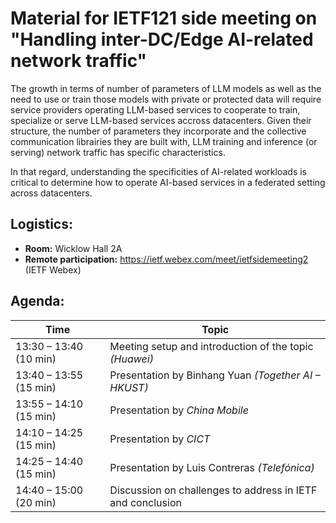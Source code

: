 # Material for IETF121 side meeting on "Handling inter-DC/Edge AI-related network traffic"

The growth in terms of number of parameters of LLM models as well as the need to use or train those models with private or protected data will require service providers operating LLM-based services to cooperate to train, specialize or serve LLM-based services accross datacenters. 
Given their structure, the number of parameters they incorporate and the collective communication librairies they are built with, LLM training and inference (or serving) network traffic has specific characteristics.

In that regard, understanding the specificities of AI-related workloads is critical to determine how to operate AI-based services in a federated setting across datacenters.

## Logistics: 
* __Room:__ Wicklow Hall 2A
* __Remote participation:__  https://ietf.webex.com/meet/ietfsidemeeting2 (IETF Webex)

## Agenda:

| Time                   | Topic                                                      |
| ---                    | ---                                                        |
| 13:30 – 13:40 (10 min) | Meeting setup and introduction of the topic _(Huawei)_     |
| 13:40 – 13:55 (15 min) | Presentation by Binhang Yuan _(Together AI – HKUST)_       |
| 13:55 – 14:10 (15 min) | Presentation by _China Mobile_                             |
| 14:10 – 14:25 (15 min) | Presentation by _CICT_                                     |
| 14:25 – 14:40 (15 min) | Presentation by Luis Contreras _(Telefónica)_              |
| 14:40 – 15:00 (20 min) | Discussion on challenges to address in IETF and conclusion |

